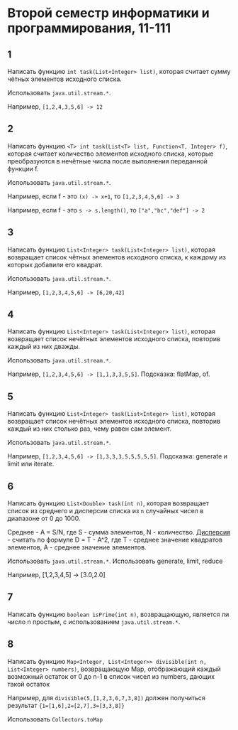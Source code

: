 # Второй семестр информатики и программирования, 11-111

## 1

Написать функцию `int task(List<Integer> list)`, которая
считает сумму чётных элементов исходного списка.

Использовать `java.util.stream.*`.

Например, `[1,2,4,3,5,6] -> 12`

## 2

Написать функцию `<T> int task(List<T> list, Function<T, Integer> f)`, которая
считает количество элементов исходного списка, которые преобразуются в нечётные
числа после выполнения переданной функции f.

Использовать `java.util.stream.*`.

Например, если f - это `(x) -> x+1`, то `[1,2,3,4,5,6] -> 3`

Например, если f - это `s -> s.length()`, то
`["a","bc","def"] -> 2`

## 3

Написать функцию `List<Integer> task(List<Integer> list)`, которая возвращает
список чётных элементов исходного списка, к каждому из которых добавили его
квадрат.

Использовать `java.util.stream.*`.

Например, `[1,2,3,4,5,6] -> [6,20,42]`

## 4

Написать функцию `List<Integer> task(List<Integer> list)`, которая возвращает список
нечётных элементов исходного списка, повторив каждый из них дважды.

Использовать `java.util.stream.*`.

Например, `[1,2,3,4,5,6] -> [1,1,3,3,5,5]`. Подсказка: flatMap, of.

## 5

Написать функцию `List<Integer> task(List<Integer> list)`, которая возвращает
список нечётных элементов исходного списка, повторив каждый из них столько раз,
чему равен сам элемент.

Использовать `java.util.stream.*`.

Например, `[1,2,3,4,5,6] -> [1,3,3,3,5,5,5,5,5]`. Подсказка: generate и limit или iterate.

## 6

Написать функцию `List<Double> task(int n)`, которая возвращает список из
среднего и дисперсии списка из `n` случайных чисел в диапазоне от 0 до 1000.

Среднее - A = S/N, где S - сумма элементов, N - количество.
[Дисперсия](https://ru.wikipedia.org/wiki/%D0%94%D0%B8%D1%81%D0%BF%D0%B5%D1%80%D1%81%D0%B8%D1%8F_%D1%81%D0%BB%D1%83%D1%87%D0%B0%D0%B9%D0%BD%D0%BE%D0%B9_%D0%B2%D0%B5%D0%BB%D0%B8%D1%87%D0%B8%D0%BD%D1%8B) - считать по формуле D = T - A^2, где T - среднее значение квадратов элементов, A - среднее значение элементов.

Использовать `java.util.stream.*`. 
Использовать generate, limit, reduce

Например, [1,2,3,4,5] -> [3.0,2.0]

## 7

Написать функцию `boolean isPrime(int n)`, возвращающую, является ли число n простым, с использованием `java.util.stream.*`.

## 8

Написать функцию `Map<Integer, List<Integer>> divisible(int n, List<Integer> numbers)`, возвращающую Map, отображающий каждый возможный остаток от 0 до n-1 в список чисел из numbers, дающих такой остаток

Например, для `divisible(5,[1,2,3,6,7,3,8])`
должен получиться результат
`{1=[1,6],2=[2,7],3=[3,3,8]}`

Использовать `Collectors.toMap`

